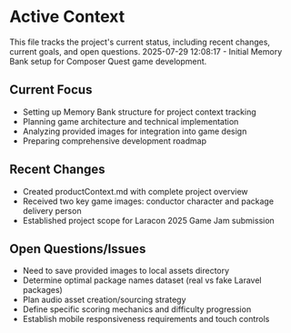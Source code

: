 # Active Context

This file tracks the project's current status, including recent changes, current goals, and open questions.
2025-07-29 12:08:17 - Initial Memory Bank setup for Composer Quest game development.

## Current Focus

- Setting up Memory Bank structure for project context tracking
- Planning game architecture and technical implementation
- Analyzing provided images for integration into game design
- Preparing comprehensive development roadmap

## Recent Changes

- Created productContext.md with complete project overview
- Received two key game images: conductor character and package delivery person
- Established project scope for Laracon 2025 Game Jam submission

## Open Questions/Issues

- Need to save provided images to local assets directory
- Determine optimal package names dataset (real vs fake Laravel packages)
- Plan audio asset creation/sourcing strategy
- Define specific scoring mechanics and difficulty progression
- Establish mobile responsiveness requirements and touch controls
